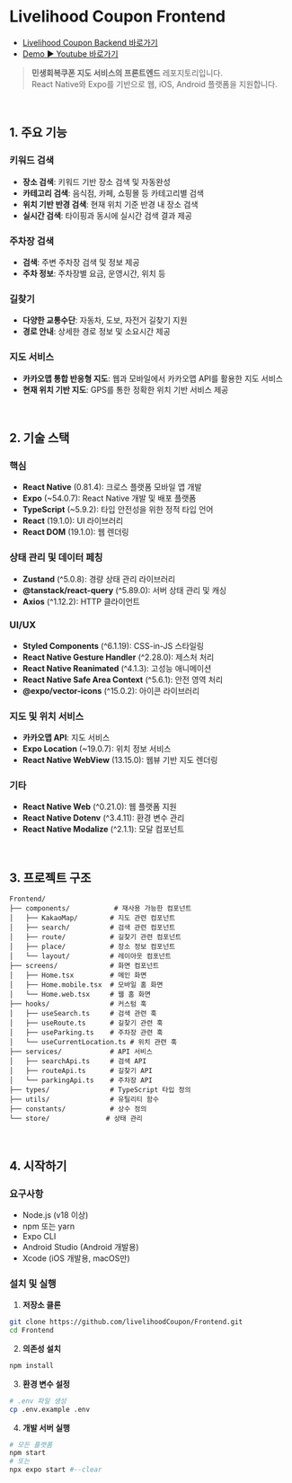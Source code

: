 # Livelihood Coupon Frontend
- [Livelihood Coupon Backend 바로가기](https://github.com/livelihoodCoupon/Server-Backend)
- [Demo ▶️ Youtube 바로가기](https://youtu.be/VIBkQQZsk20?si=UZKAkuEXRRWQ3hej)

> **민생회복쿠폰 지도 서비스의 프론트엔드** 레포지토리입니다. </br>
> React Native와 Expo를 기반으로 웹, iOS, Android 플랫폼을 지원합니다.


</br>

## 1. 주요 기능

### 키워드 검색
- **장소 검색**: 키워드 기반 장소 검색 및 자동완성
- **카테고리 검색**: 음식점, 카페, 쇼핑몰 등 카테고리별 검색
- **위치 기반 반경 검색**: 현재 위치 기준 반경 내 장소 검색
- **실시간 검색**: 타이핑과 동시에 실시간 검색 결과 제공

### 주차장 검색
- **검색**: 주변 주차장 검색 및 정보 제공
- **주차 정보**: 주차장별 요금, 운영시간, 위치 등

### 길찾기
- **다양한 교통수단**: 자동차, 도보, 자전거 길찾기 지원
- **경로 안내**: 상세한 경로 정보 및 소요시간 제공

### 지도 서비스
- **카카오맵 통합 반응형 지도**: 웹과 모바일에서 카카오맵 API를 활용한 지도 서비스
- **현재 위치 기반 지도**: GPS를 통한 정확한 위치 기반 서비스 제공

</br>

## 2. 기술 스택

### 핵심
- **React Native** (0.81.4): 크로스 플랫폼 모바일 앱 개발
- **Expo** (~54.0.7): React Native 개발 및 배포 플랫폼
- **TypeScript** (~5.9.2): 타입 안전성을 위한 정적 타입 언어
- **React** (19.1.0): UI 라이브러리
- **React DOM** (19.1.0): 웹 렌더링

### 상태 관리 및 데이터 페칭
- **Zustand** (^5.0.8): 경량 상태 관리 라이브러리
- **@tanstack/react-query** (^5.89.0): 서버 상태 관리 및 캐싱
- **Axios** (^1.12.2): HTTP 클라이언트

### UI/UX 
- **Styled Components** (^6.1.19): CSS-in-JS 스타일링
- **React Native Gesture Handler** (^2.28.0): 제스처 처리
- **React Native Reanimated** (^4.1.3): 고성능 애니메이션
- **React Native Safe Area Context** (^5.6.1): 안전 영역 처리
- **@expo/vector-icons** (^15.0.2): 아이콘 라이브러리

### 지도 및 위치 서비스
- **카카오맵 API**: 지도 서비스
- **Expo Location** (~19.0.7): 위치 정보 서비스
- **React Native WebView** (13.15.0): 웹뷰 기반 지도 렌더링

### 기타 
- **React Native Web** (^0.21.0): 웹 플랫폼 지원
- **React Native Dotenv** (^3.4.11): 환경 변수 관리
- **React Native Modalize** (^2.1.1): 모달 컴포넌트

</br>

## 3. 프로젝트 구조

```
Frontend/
├── components/           # 재사용 가능한 컴포넌트
│   ├── KakaoMap/        # 지도 관련 컴포넌트
│   ├── search/          # 검색 관련 컴포넌트
│   ├── route/           # 길찾기 관련 컴포넌트
│   ├── place/           # 장소 정보 컴포넌트
│   └── layout/          # 레이아웃 컴포넌트
├── screens/             # 화면 컴포넌트
│   ├── Home.tsx         # 메인 화면
│   ├── Home.mobile.tsx  # 모바일 홈 화면
│   └── Home.web.tsx     # 웹 홈 화면
├── hooks/               # 커스텀 훅
│   ├── useSearch.ts     # 검색 관련 훅
│   ├── useRoute.ts      # 길찾기 관련 훅
│   ├── useParking.ts    # 주차장 관련 훅
│   └── useCurrentLocation.ts # 위치 관련 훅
├── services/            # API 서비스
│   ├── searchApi.ts     # 검색 API
│   ├── routeApi.ts      # 길찾기 API
│   └── parkingApi.ts    # 주차장 API
├── types/               # TypeScript 타입 정의
├── utils/               # 유틸리티 함수
├── constants/           # 상수 정의
└── store/              # 상태 관리
```

</br>

## 4. 시작하기

### 요구사항
- Node.js (v18 이상)
- npm 또는 yarn
- Expo CLI
- Android Studio (Android 개발용)
- Xcode (iOS 개발용, macOS만)

### 설치 및 실행

1. **저장소 클론**
```bash
git clone https://github.com/livelihoodCoupon/Frontend.git
cd Frontend
```

2. **의존성 설치**
```bash
npm install
```

3. **환경 변수 설정**
```bash
# .env 파일 생성
cp .env.example .env
```

4. **개발 서버 실행**
```bash
# 모든 플랫폼
npm start
# 또는
npx expo start #--clear